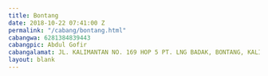 ```yaml
---
title: Bontang
date: 2018-10-22 07:41:00 Z
permalink: "/cabang/bontang.html"
cabangwa: 6281384839443
cabangpic: Abdul Gofir
cabangalamat: JL. KALIMANTAN NO. 169 HOP 5 PT. LNG BADAK, BONTANG, KALIMANTAN TIMUR.
layout: blank
---
```


	 